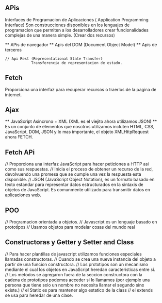 ## APis
Interfaces de Programacion de Aplicaciones ( Application Programming Interface)
Son construcciones disponibles en los lenguajes de programacion que permiten a los desarrolladores crear funcionalidades complejas de una manera simple.
(Crear dos recursos)

** APis de navegador 
** Apis del DOM (Document Object Model)
** Apis de terceros 

    // Api Rest (Representational State Transfer)
                Transferencia de representacion de estado.
## Fetch 

Proporciona una interfaz para recuperar recursos o traerlos de la pagina de internet.

## Ajax 

** JavaScript Asincrono + XML (XML es el viejito ahora utilizamos JSON)
** Es un conjunto de elementos que nosotros utilizamos incluten HTML, CSS, JavaScript, DOM, JSON y lo mas importante, el objeto XMLHttpRequest ahora FETCH.

## Fetch APi 

// Proporciona una interfaz JavaScript para hacer peticiones a HTTP asi como sus respuestas.
// Inicia el proceso de obtener un recurso de la red, devolvuendo una promesa que se cumple una vez la respuesta esta disponible.
// JSON (JavaScript Object Notation), es un formato basado en texto estandar para representar datos estructurados en la sintaxis de objetos de JavaScript. Es comunmente utilizado para transmitir datos en aplicaciones web.

## POO

// Programacion orientada a objetos.
// Javascript es un lenguaje basado en prototipos
// Usamos objetos para modelar cosas del mundo real 

## Constructoras y Getter y Setter and Class

// Para hacer plantillas de javascript utilizamos funciones especiales llamadas constructoras.
// Cuando se crea una nueva instancia del objeto a partir de una funcion constructora.
// Los prototipos son un mecanismo mediante el cual los objetos en JavaScript heredan características entre sí.
// Los metodos se agregaron fuera de la seccion constructora con la cadena de prototipos podemos acceder si lo llamamos (por ejemplo una persona que tiene solo un nombre no necesita llamar el segundo sino existe.)
// el Static es para mantener algo estatico de la class
// el extends se usa para heredar de una clase.
